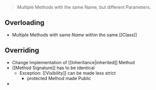 > Multiple Methods with the same Name, but different Parameters.
## Overloading
- Multiple Methods with same _Name_ within the same [[Class]]

## Overriding
- Change Implementation of [[Inheritance|inherited]] Method
- [[Method Signature]] has to be identical
	- Exception: [[Visibility]] can be made less strict
		- protected Method made Public
- 